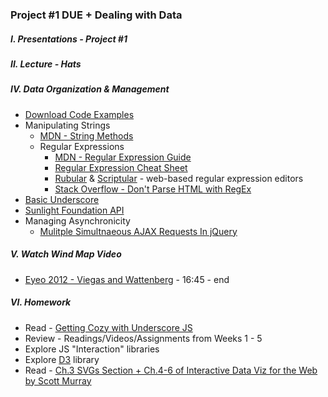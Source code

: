 ### Project #1 DUE + Dealing with Data

##### I. Presentations - Project #1

##### II. Lecture - Hats

##### IV. Data Organization & Management
* [Download Code Examples](https://dl.dropboxusercontent.com/u/9648298/WhatsUpCongress.zip)
* Manipulating Strings
	* [MDN - String Methods](https://developer.mozilla.org/en-US/docs/Web/JavaScript/Reference/Global_Objects/String/prototype#Properties)
	* Regular Expressions
		* [MDN - Regular Expression Guide](https://developer.mozilla.org/en-US/docs/Web/JavaScript/Guide/Regular_Expressions)
		* [Regular Expression Cheat Sheet](http://www.cheatography.com/davechild/cheat-sheets/regular-expressions/)
		* [Rubular](http://rubular.com/) & [Scriptular](http://scriptular.com/) - web-based regular expression editors
		* [Stack Overflow - Don't Parse HTML with RegEx](http://stackoverflow.com/questions/1732348/regex-match-open-tags-except-xhtml-self-contained-tags)
* [Basic Underscore](https://github.com/craigprotzel/Mashups/tree/master/Basic_Underscore)
* [Sunlight Foundation API](http://sunlightfoundation.com/api/)
* Managing Asynchronicity
	* [Mulitple Simultnaeous AJAX Requests In jQuery](http://css-tricks.com/multiple-simultaneous-ajax-requests-one-callback-jquery/)

##### V. Watch Wind Map Video
* [Eyeo 2012 - Viegas and Wattenberg](https://vimeo.com/48625144) - 16:45 - end

##### VI. Homework
* Read - [Getting Cozy with Underscore JS](http://net.tutsplus.com/tutorials/javascript-ajax/getting-cozy-with-underscore-js/)
* Review - Readings/Videos/Assignments from Weeks 1 - 5
* Explore JS "Interaction" libraries
* Explore [D3](http://d3js.org/) library
* Read - [Ch.3 SVGs Section + Ch.4-6 of Interactive Data Viz for the Web by Scott Murray](http://chimera.labs.oreilly.com/books/1230000000345/index.html)